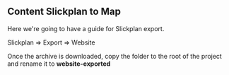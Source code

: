 ## Content Slickplan to Map

Here we're going to have a guide for Slickplan export.

Slickplan => Export => Website

Once the archive is downloaded, copy the folder to the root of the project and rename it to **website-exported**